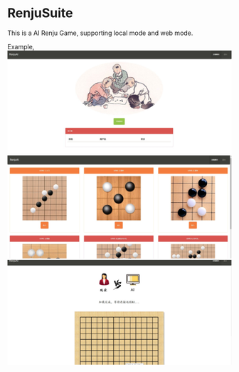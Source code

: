 # RenjuSuite
This is a AI Renju Game, supporting local mode and web mode.

Example,
![](https://github.com/happyyuwei/RenjuSuite/blob/master/img/1.JPG)
![](https://github.com/happyyuwei/RenjuSuite/blob/master/img/2.JPG)
![](https://github.com/happyyuwei/RenjuSuite/blob/master/img/3.JPG)
